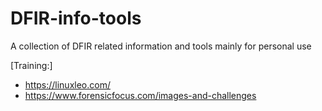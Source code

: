 # DFIR-info-tools
A collection of DFIR related information and tools mainly for personal use

[Training:]
* https://linuxleo.com/
* https://www.forensicfocus.com/images-and-challenges

